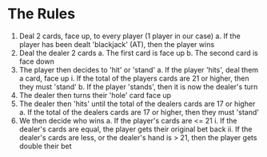 # The Rules
1. Deal 2 cards, face up, to every player (1 player in our case)
  a. If the player has been dealt 'blackjack' (AT), then the player wins
2. Deal the dealer 2 cards
  a. The first card is face up
  b. The second card is face down
3. The player then decides to 'hit' or 'stand'
  a. If the player 'hits', deal them a card, face up
    i. If the total of the players cards are 21 or higher, then they must 'stand'
  b. If the player 'stands', then it is now the dealer's turn
4. The dealer then turns their 'hole' card face up
5. The dealer then 'hits' until the total of the dealers cards are 17 or higher
  a. If the total of the dealers cards are 17 or higher, then they must 'stand'
6. We then decide who wins
  a. If the player's cards are <= 21
    i. If the dealer's cards are equal, the player gets their original bet back
    ii. If the dealer's cards are less, or the dealer's hand is > 21, then the player gets double their bet